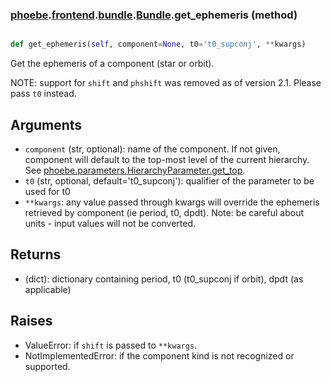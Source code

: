 ### [phoebe](phoebe.md).[frontend](phoebe.frontend.md).[bundle](phoebe.frontend.bundle.md).[Bundle](phoebe.frontend.bundle.Bundle.md).get_ephemeris (method)


```py

def get_ephemeris(self, component=None, t0='t0_supconj', **kwargs)

```



Get the ephemeris of a component (star or orbit).

NOTE: support for `shift` and `phshift` was removed as of version 2.1.
Please pass `t0` instead.

Arguments
---------------
* `component` (str, optional): name of the component.  If not given,
    component will default to the top-most level of the current
    hierarchy.  See [phoebe.parameters.HierarchyParameter.get_top](phoebe.parameters.HierarchyParameter.get_top.md).
* `t0` (str, optional, default='t0_supconj'): qualifier of the parameter
    to be used for t0
* `**kwargs`: any value passed through kwargs will override the
    ephemeris retrieved by component (ie period, t0, dpdt).
    Note: be careful about units - input values will not be converted.

Returns
-----------
* (dict): dictionary containing period, t0 (t0_supconj if orbit),
    dpdt (as applicable)

Raises
---------
* ValueError: if `shift` is passed to `**kwargs`.
* NotImplementedError: if the component kind is not recognized or supported.

